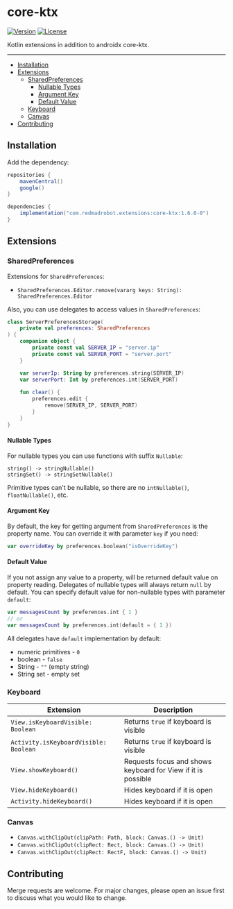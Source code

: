 # core-ktx <GitHub path="RedMadRobot/redmadrobot-android-ktx/tree/main/core-ktx"/>
[![Version](https://img.shields.io/maven-central/v/com.redmadrobot.extensions/core-ktx?style=flat-square)][mavenCentral] [![License](https://img.shields.io/github/license/RedMadRobot/redmadrobot-android-ktx?style=flat-square)][license]

Kotlin extensions in addition to androidx core-ktx.

---
<!-- START doctoc generated TOC please keep comment here to allow auto update -->
<!-- DON'T EDIT THIS SECTION, INSTEAD RE-RUN doctoc TO UPDATE -->

- [Installation](#installation)
- [Extensions](#extensions)
  - [SharedPreferences](#sharedpreferences)
    - [Nullable Types](#nullable-types)
    - [Argument Key](#argument-key)
    - [Default Value](#default-value)
  - [Keyboard](#keyboard)
  - [Canvas](#canvas)
- [Contributing](#contributing)

<!-- END doctoc generated TOC please keep comment here to allow auto update -->

## Installation

Add the dependency:
```groovy
repositories {
    mavenCentral()
    google()
}

dependencies {
    implementation("com.redmadrobot.extensions:core-ktx:1.6.0-0")
}
```

## Extensions

### SharedPreferences

Extensions for `SharedPreferences`:
- `SharedPreferences.Editor.remove(vararg keys: String): SharedPreferences.Editor`

Also, you can use delegates to access values in `SharedPreferences`:
```kotlin
class ServerPreferencesStorage(
    private val preferences: SharedPreferences
) {
    companion object {
        private const val SERVER_IP = "server.ip"
        private const val SERVER_PORT = "server.port"
    }

    var serverIp: String by preferences.string(SERVER_IP)
    var serverPort: Int by preferences.int(SERVER_PORT)
    
    fun clear() {
        preferences.edit {
            remove(SERVER_IP, SERVER_PORT)
        }
    }
}
```

#### Nullable Types

For nullable types you can use functions with suffix `Nullable`:
```
string() -> stringNullable()
stringSet() -> stringSetNullable()
```

Primitive types can't be nullable, so there are no `intNullable()`, `floatNullable()`, etc.

#### Argument Key

By default, the key for getting argument from `SharedPreferences` is the property name.
You can override it with parameter `key` if you need:
```kotlin
var overrideKey by preferences.boolean("isOverrideKey")
```

#### Default Value

If you not assign any value to a property, will be returned default value on property reading.
Delegates of nullable types will always return `null` by default.
You can specify default value for non-nullable types with parameter `default`:
```kotlin
var messagesCount by preferences.int { 1 }
// or
var messagesCount by preferences.int(default = { 1 })
```

All delegates have `default` implementation by default:
- numeric primitives - `0`
- boolean - `false`
- String - `""` (empty string)
- String set - empty set

### Keyboard

Extension                             | Description
------------------------------------- | ------------------------------------------------------------
`View.isKeyboardVisible: Boolean`     | Returns `true` if keyboard is visible
`Activity.isKeyboardVisible: Boolean` | Returns `true` if keyboard is visible
`View.showKeyboard()`                 | Requests focus and shows keyboard for View if it is possible
`View.hideKeyboard()`                 | Hides keyboard if it is open
`Activity.hideKeyboard()`             | Hides keyboard if it is open

### Canvas

- `Canvas.withClipOut(clipPath: Path, block: Canvas.() -> Unit)`
- `Canvas.withClipOut(clipRect: Rect, block: Canvas.() -> Unit)`
- `Canvas.withClipOut(clipRect: RectF, block: Canvas.() -> Unit)`

## Contributing
Merge requests are welcome.
For major changes, please open an issue first to discuss what you would like to change.

[mavenCentral]: https://search.maven.org/artifact/com.redmadrobot.extensions/core-ktx
[license]: ../LICENSE
